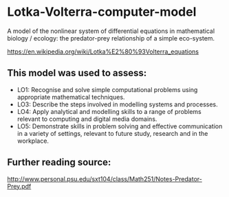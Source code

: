# Lotka-Volterra-computer-model
A model of the nonlinear system of differential equations in mathematical biology / ecology: the predator-prey relationship of a simple eco-system.

https://en.wikipedia.org/wiki/Lotka%E2%80%93Volterra_equations

## This model was used to assess:
- LO1: Recognise and solve simple computational problems using appropriate mathematical techniques.
- LO3: Describe the steps involved in modelling systems and processes.
- LO4: Apply analytical and modelling skills to a range of problems relevant to computing and digital media domains.
- LO5: Demonstrate skills in problem solving and effective communication in a variety of settings, relevant to future study, research and in the workplace.

## Further reading source:
http://www.personal.psu.edu/sxt104/class/Math251/Notes-Predator-Prey.pdf
